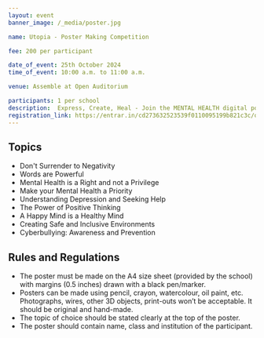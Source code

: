 ```yaml
---
layout: event
banner_image: /_media/poster.jpg

name: Utopia - Poster Making Competition

fee: 200 per participant

date_of_event: 25th October 2024
time_of_event: 10:00 a.m. to 11:00 a.m.

venue: Assemble at Open Auditorium

participants: 1 per school
description:  Express, Create, Heal - Join the MENTAL HEALTH digital poster-making competition, Utopia - where ART and CREATIVITY meets MENTAL HEALTH and the place where your poster is your voice. Express your unique vision and bring your creative ideas to life with art by raising consciousness among the audience! Join us by making a difference by urging others to give importance to mental wellness. Don't miss this opportunity to make your voice heard and contribute to a meaningful cause.
registration_link: https://entrar.in/cd273632523539f0110095199b821c3c/onlineRegistrationConclave/3
---
```


## Topics

- Don't Surrender to Negativity
- Words are Powerful
- Mental Health is a Right and not a Privilege
- Make your Mental Health a Priority
- Understanding Depression and Seeking Help
- The Power of Positive Thinking
- A Happy Mind is a Healthy Mind
- Creating Safe and Inclusive Environments
- Cyberbullying: Awareness and Prevention


## Rules and Regulations

- The poster must be made on the A4 size sheet (provided by the school) with margins (0.5 inches) drawn with a black pen/marker.
- Posters can be made using pencil, crayon, watercolour, oil paint, etc. Photographs, wires, other 3D objects, print-outs won’t be acceptable. It should be original and hand-made.
- The topic of choice should be stated clearly at the top of the poster. 
- The poster should contain name, class and institution of the participant.